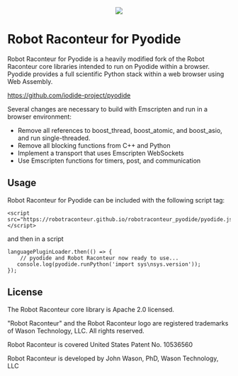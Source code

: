 <p align="center"><img src="https://robotraconteurpublicfiles.s3.amazonaws.com/RRheader2.jpg"></p>

# Robot Raconteur for Pyodide

Robot Raconteur for Pyodide is a heavily modified fork of the Robot Raconteur core libraries intended to run on Pyodide within a browser. Pyodide provides a full scientific Python stack within a web browser using Web Assembly.

https://github.com/iodide-project/pyodide

Several changes are necessary to build with Emscripten and run in a browser environment:

* Remove all references to boost\_thread, boost\_atomic, and boost\_asio, and run single-threaded. 
* Remove all blocking functions from C++ and Python
* Implement a transport that uses Emscripten WebSockets
* Use Emscripten functions for timers, post, and communication

## Usage

Robot Raconteur for Pyodide can be included with the following script tag:

    <script src="https://robotraconteur.github.io/robotraconteur_pyodide/pyodide.js"></script> 

and then in a script

    languagePluginLoader.then(() => {
        // pyodide and Robot Raconteur now ready to use...
       console.log(pyodide.runPython('import sys\nsys.version'));
    });

## License

The Robot Raconteur core library is Apache 2.0 licensed.

"Robot Raconteur" and the Robot Raconteur logo are registered trademarks of Wason Technology, LLC. All rights reserved.

Robot Raconteur is covered United States Patent No. 10536560

Robot Raconteur is developed by John Wason, PhD, Wason Technology, LLC
